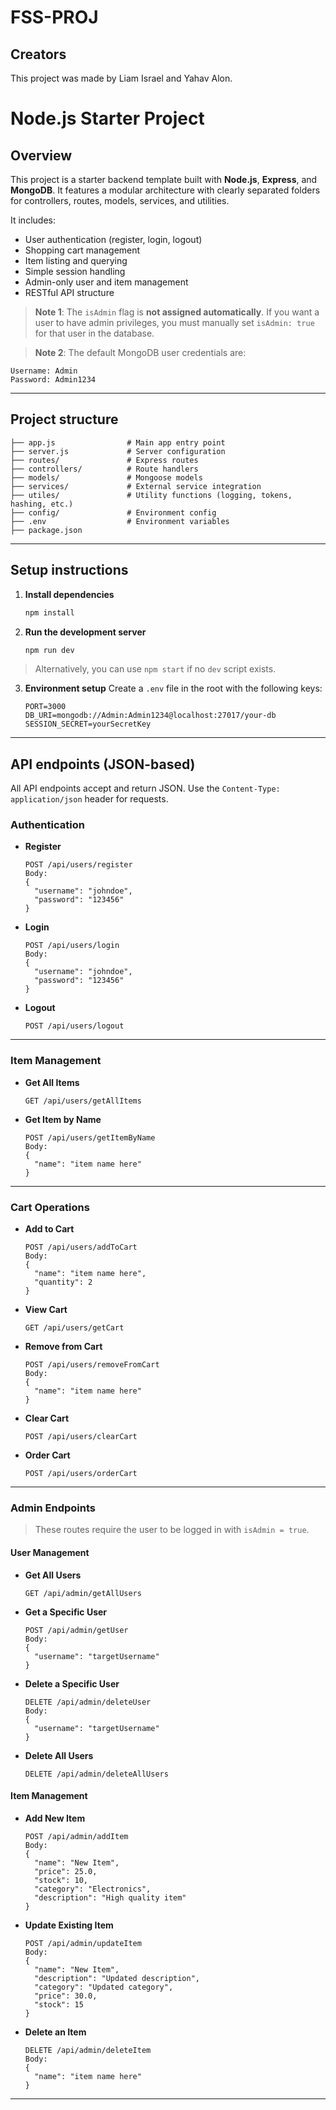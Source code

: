 # FSS-PROJ

## Creators
This project was made by Liam Israel and Yahav Alon.

# Node.js Starter Project

## Overview
This project is a starter backend template built with **Node.js**, **Express**, and **MongoDB**. It features a modular architecture with clearly separated folders for controllers, routes, models, services, and utilities.

It includes:
- User authentication (register, login, logout)
- Shopping cart management
- Item listing and querying
- Simple session handling
- Admin-only user and item management
- RESTful API structure

> **Note 1**: The `isAdmin` flag is **not assigned automatically**. If you want a user to have admin privileges, you must manually set `isAdmin: true` for that user in the database.

> **Note 2**: The default MongoDB user credentials are:
```
Username: Admin  
Password: Admin1234
```

---

## Project structure

```
├── app.js                # Main app entry point
├── server.js             # Server configuration
├── routes/               # Express routes
├── controllers/          # Route handlers
├── models/               # Mongoose models
├── services/             # External service integration
├── utiles/               # Utility functions (logging, tokens, hashing, etc.)
├── config/               # Environment config
├── .env                  # Environment variables
├── package.json
```

---

## Setup instructions

1. **Install dependencies**
   ```bash
   npm install
   ```

2. **Run the development server**
   ```bash
   npm run dev
   ```

> Alternatively, you can use `npm start` if no `dev` script exists.

3. **Environment setup**
   Create a `.env` file in the root with the following keys:
   ```
   PORT=3000
   DB_URI=mongodb://Admin:Admin1234@localhost:27017/your-db
   SESSION_SECRET=yourSecretKey
   ```

---

## API endpoints (JSON-based)

All API endpoints accept and return JSON. Use the `Content-Type: application/json` header for requests.

### Authentication

- **Register**
  ```
  POST /api/users/register
  Body:
  {
    "username": "johndoe",
    "password": "123456"
  }
  ```

- **Login**
  ```
  POST /api/users/login
  Body:
  {
    "username": "johndoe",
    "password": "123456"
  }
  ```

- **Logout**
  ```
  POST /api/users/logout
  ```

---

### Item Management

- **Get All Items**
  ```
  GET /api/users/getAllItems
  ```

- **Get Item by Name**
  ```
  POST /api/users/getItemByName
  Body:
  {
    "name": "item name here"
  }
  ```

---

### Cart Operations

- **Add to Cart**
  ```
  POST /api/users/addToCart
  Body:
  {
    "name": "item name here",
    "quantity": 2
  }
  ```

- **View Cart**
  ```
  GET /api/users/getCart
  ```

- **Remove from Cart**
  ```
  POST /api/users/removeFromCart
  Body:
  {
    "name": "item name here"
  }
  ```

- **Clear Cart**
  ```
  POST /api/users/clearCart
  ```

- **Order Cart**
  ```
  POST /api/users/orderCart
  ```

---

### Admin Endpoints

> These routes require the user to be logged in with `isAdmin = true`.

#### User Management

- **Get All Users**
  ```
  GET /api/admin/getAllUsers
  ```

- **Get a Specific User**
  ```
  POST /api/admin/getUser
  Body:
  {
    "username": "targetUsername"
  }
  ```

- **Delete a Specific User**
  ```
  DELETE /api/admin/deleteUser
  Body:
  {
    "username": "targetUsername"
  }
  ```

- **Delete All Users**
  ```
  DELETE /api/admin/deleteAllUsers
  ```

#### Item Management

- **Add New Item**
  ```
  POST /api/admin/addItem
  Body:
  {
    "name": "New Item",
    "price": 25.0,
    "stock": 10,
    "category": "Electronics",
    "description": "High quality item"
  }
  ```

- **Update Existing Item**
  ```
  POST /api/admin/updateItem
  Body:
  {
    "name": "New Item",
    "description": "Updated description",
    "category": "Updated category",
    "price": 30.0,
    "stock": 15
  }
  ```

- **Delete an Item**
  ```
  DELETE /api/admin/deleteItem
  Body:
  {
    "name": "item name here"
  }
  ```

---
